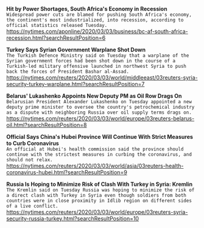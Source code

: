 **Hit by Power Shortages, South Africa's Economy in Recession**\
`Widespread power cuts are blamed for pushing South Africa's economy, the continent's most industrialized, into recession, according to official statistics released Tuesday.`\
https://nytimes.com/aponline/2020/03/03/business/bc-af-south-africa-recession.html?searchResultPosition=6

**Turkey Says Syrian Government Warplane Shot Down**\
`The Turkish Defence Ministry said on Tuesday that a warplane of the Syrian government forces had been shot down in the course of a Turkish-led military offensive launched in northwest Syria to push back the forces of President Bashar al-Assad.`\
https://nytimes.com/reuters/2020/03/03/world/middleeast/03reuters-syria-security-turkey-warplane.html?searchResultPosition=7

**Belarus' Lukashenko Appoints New Deputy PM as Oil Row Drags On**\
`Belarusian President Alexander Lukashenko on Tuesday appointed a new deputy prime minister to oversee the country's petrochemical industry as a dispute with neighboring Russia over oil supply terms drags on. `\
https://nytimes.com/reuters/2020/03/03/world/europe/03reuters-belarus-oil.html?searchResultPosition=8

**Official Says China's Hubei Province Will Continue With Strict Measures to Curb Coronavirus**\
`An official at Hubei's health commission said the province should continue with the strictest measures in curbing the coronavirus, and should not relax. `\
https://nytimes.com/reuters/2020/03/03/world/asia/03reuters-health-coronavirus-hubei.html?searchResultPosition=9

**Russia Is Hoping to Minimize Risk of Clash With Turkey in Syria: Kremlin**\
`The Kremlin said on Tuesday Russia was hoping to minimize the risk of a direct clash with Turkey in Syria even though soldiers from both countries were in close proximity in Idlib region on different sides of a live conflict.`\
https://nytimes.com/reuters/2020/03/03/world/europe/03reuters-syria-security-russia-turkey.html?searchResultPosition=10

